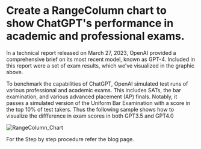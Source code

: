 # Create a RangeColumn chart to show ChatGPT's performance in academic and professional exams.
In a technical report released on March 27, 2023, OpenAI provided a comprehensive brief on its most recent model, known as GPT-4. Included in this report were a set of exam results, which we’ve visualized in the graphic above.

To benchmark the capabilities of ChatGPT, OpenAI simulated test runs of various professional and academic exams. This includes SATs, the bar examination, and various advanced placement (AP) finals. Notably, it passes a simulated version of the Uniform Bar Examination with a score in the top 10% of test takers. Thus the following sample shows how to visualize the diffference in exam scores in both GPT3.5 and GPT4.0

![RangeColumn_Chart](https://github.com/SyncfusionExamples/Create-a-RangeColumn-Chart-showing-GPT-performance-on-academic-and-professional-exams./assets/102642528/9be686ce-db2e-4f6a-a9ba-9a86db20a8dc)

For the Step by step procedure refer the blog page.
